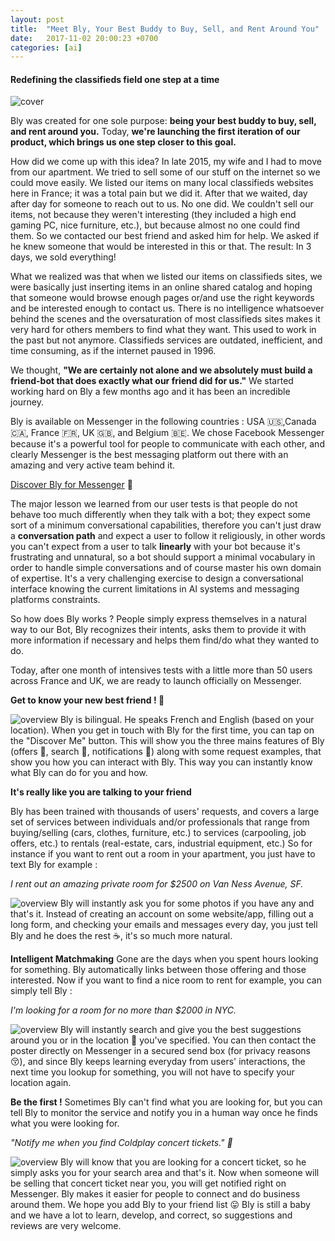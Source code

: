 ```yaml
---
layout: post
title:  "Meet Bly, Your Best Buddy to Buy, Sell, and Rent Around You"
date:   2017-11-02 20:00:23 +0700
categories: [ai]
---
```


#### Redefining the classifieds field one step at a time

![cover](/static/img/upload/meet-bly-your-best-buddy-to-buy-sell-and-rent-around-you/cover.png?:xl:)

Bly was created for one sole purpose: **being your best buddy to buy, sell, and rent around you.** Today, **we're launching the first iteration of our product, which brings us one step closer to this goal.**

How did we come up with this idea? In late 2015, my wife and I had to move from our apartment. We tried to sell some of our stuff on the internet so we could move easily. We listed our items on many local classifieds websites here in France; it was a total pain but we did it. After that we waited, day after day for someone to reach out to us. No one did. We couldn't sell our items, not because they weren't interesting (they included a high end gaming PC, nice furniture, etc.), but because almost no one could find them. So we contacted our best friend and asked him for help. We asked if he knew someone that would be interested in this or that. The result: In 3 days, we sold everything!

What we realized was that when we listed our items on classifieds sites, we were basically just inserting items in an online shared catalog and hoping that someone would browse enough pages or/and use the right keywords and be interested enough to contact us. There is no intelligence whatsoever behind the scenes and the oversaturation of most classifieds sites makes it very hard for others members to find what they want. This used to work in the past but not anymore. Classifieds services are outdated, inefficient, and time consuming, as if the internet paused in 1996.

We thought, **"We are certainly not alone and we absolutely must build a friend-bot that does exactly what our friend did for us."** We started working hard on Bly a few months ago and it has been an incredible journey.

Bly is available on Messenger in the following countries : USA 🇺🇸,Canada 🇨🇦, France 🇫🇷, UK 🇬🇧, and Belgium 🇧🇪. We chose Facebook Messenger because it's a powerful tool for people to communicate with each other, and clearly Messenger is the best messaging platform out there with an amazing and very active team behind it.

[Discover Bly for Messenger](https://getbly.com/) 🚀


The major lesson we learned from our user tests is that people do not behave too much differently when they talk with a bot; they expect some sort of a minimum conversational capabilities, therefore you can't just draw a **conversation path** and expect a user to follow it religiously, in other words you can't expect from a user to talk **linearly** with your bot because it's frustrating and unnatural, so a bot should support a minimal vocabulary in order to handle simple conversations and of course master his own domain of expertise. It's a very challenging exercise to design a conversational interface knowing the current limitations in AI systems and messaging platforms constraints.

So how does Bly works ? People simply express themselves in a natural way to our Bot, Bly recognizes their intents, asks them to provide it with more information if necessary and helps them find/do what they wanted to do.

Today, after one month of intensives tests with a little more than 50 users across France and UK, we are ready to launch officially on Messenger.

**Get to know your new best friend ! 🍻**

![overview](/static/img/upload/meet-bly-your-best-buddy-to-buy-sell-and-rent-around-you/overview.png?:s:left:) Bly is bilingual. He speaks French and English (based on your location). When you get in touch with Bly for the first time, you can tap on the "Discover Me" button. This will show you the three mains features of Bly (offers 📢, search 🔎, notifications 🔔) along with some request examples, that show you how you can interact with Bly.
This way you can instantly know what Bly can do for you and how.

**It's really like you are talking to your friend**

Bly has been trained with thousands of users' requests, and covers a large set of services between individuals and/or professionals that range from buying/selling (cars, clothes, furniture, etc.) to services (carpooling, job offers, etc.) to rentals (real-estate, cars, industrial equipment, etc.) So for instance if you want to rent out a room in your apartment, you just have to text Bly for example :

*I rent out an amazing private room for $2500 on Van Ness Avenue, SF.*

![overview](/static/img/upload/meet-bly-your-best-buddy-to-buy-sell-and-rent-around-you/overview.png?:s:right:) Bly will instantly ask you for some photos if you have any and that's it. Instead of creating an account on some website/app, filling out a long form, and checking your emails and messages every day, you just tell Bly and he does the rest ☕, it's so much more natural.

**Intelligent Matchmaking**
Gone are the days when you spent hours looking for something. Bly automatically links between those offering and those interested.
Now if you want to find a nice room to rent for example, you can simply tell Bly :

*I'm looking for a room for no more than $2000 in NYC.*

![overview](/static/img/upload/meet-bly-your-best-buddy-to-buy-sell-and-rent-around-you/demo_2.png?:s:left:) Bly will instantly search and give you the best suggestions around you or in the location 📍 you've specified. You can then contact the poster directly on Messenger in a secured send box (for privacy reasons 😚), and since Bly keeps learning everyday from users' interactions, the next time you lookup for something, you will not have to specify your location again.

**Be the first !**
Sometimes Bly can't find what you are looking for, but you can tell Bly to monitor the service and notify you in a human way once he finds what you were looking for.

*"Notify me when you find Coldplay concert tickets." 🎫*

![overview](/static/img/upload/meet-bly-your-best-buddy-to-buy-sell-and-rent-around-you/notification.png?:s:left:) Bly will know that you are looking for a concert ticket, so he simply asks you for your search area and that's it.
Now when someone will be selling that concert ticket near you, you will get notified right on Messenger. Bly makes it easier for people to connect and do business around them.
We hope you add Bly to your friend list 😛
Bly is still a baby and we have a lot to learn, develop, and correct, so suggestions and reviews are very welcome.
